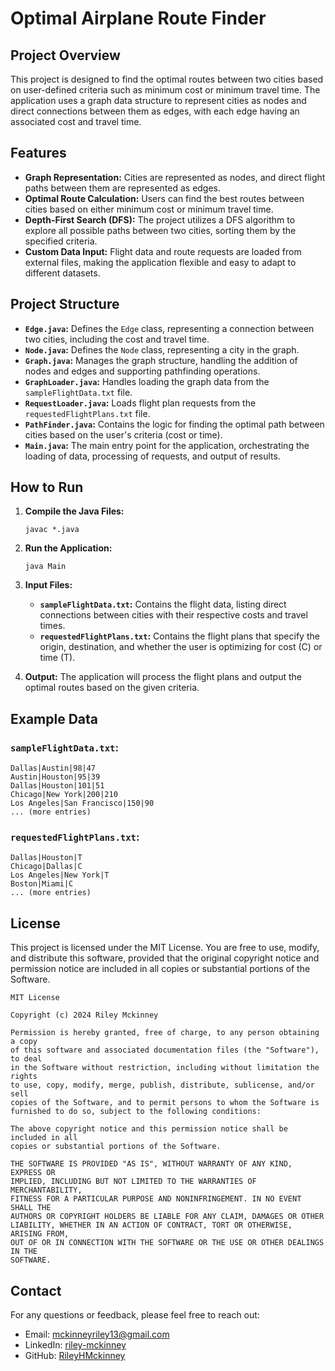 
# Optimal Airplane Route Finder

## Project Overview

This project is designed to find the optimal routes between two cities based on user-defined criteria such as minimum cost or minimum travel time. The application uses a graph data structure to represent cities as nodes and direct connections between them as edges, with each edge having an associated cost and travel time.

## Features

- **Graph Representation:** Cities are represented as nodes, and direct flight paths between them are represented as edges.
- **Optimal Route Calculation:** Users can find the best routes between cities based on either minimum cost or minimum travel time.
- **Depth-First Search (DFS):** The project utilizes a DFS algorithm to explore all possible paths between two cities, sorting them by the specified criteria.
- **Custom Data Input:** Flight data and route requests are loaded from external files, making the application flexible and easy to adapt to different datasets.

## Project Structure

- **`Edge.java`:** Defines the `Edge` class, representing a connection between two cities, including the cost and travel time.
- **`Node.java`:** Defines the `Node` class, representing a city in the graph.
- **`Graph.java`:** Manages the graph structure, handling the addition of nodes and edges and supporting pathfinding operations.
- **`GraphLoader.java`:** Handles loading the graph data from the `sampleFlightData.txt` file.
- **`RequestLoader.java`:** Loads flight plan requests from the `requestedFlightPlans.txt` file.
- **`PathFinder.java`:** Contains the logic for finding the optimal path between cities based on the user's criteria (cost or time).
- **`Main.java`:** The main entry point for the application, orchestrating the loading of data, processing of requests, and output of results.

## How to Run

1. **Compile the Java Files:**
   ```
   javac *.java
   ```

2. **Run the Application:**
   ```
   java Main
   ```

3. **Input Files:**
   - **`sampleFlightData.txt`:** Contains the flight data, listing direct connections between cities with their respective costs and travel times.
   - **`requestedFlightPlans.txt`:** Contains the flight plans that specify the origin, destination, and whether the user is optimizing for cost (C) or time (T).

4. **Output:** The application will process the flight plans and output the optimal routes based on the given criteria.

## Example Data

### `sampleFlightData.txt`:
```
Dallas|Austin|98|47
Austin|Houston|95|39
Dallas|Houston|101|51
Chicago|New York|200|210
Los Angeles|San Francisco|150|90
... (more entries)
```

### `requestedFlightPlans.txt`:
```
Dallas|Houston|T
Chicago|Dallas|C
Los Angeles|New York|T
Boston|Miami|C
... (more entries)
```

## License

This project is licensed under the MIT License. You are free to use, modify, and distribute this software, provided that the original copyright notice and permission notice are included in all copies or substantial portions of the Software.

```
MIT License

Copyright (c) 2024 Riley Mckinney

Permission is hereby granted, free of charge, to any person obtaining a copy
of this software and associated documentation files (the "Software"), to deal
in the Software without restriction, including without limitation the rights
to use, copy, modify, merge, publish, distribute, sublicense, and/or sell
copies of the Software, and to permit persons to whom the Software is
furnished to do so, subject to the following conditions:

The above copyright notice and this permission notice shall be included in all
copies or substantial portions of the Software.

THE SOFTWARE IS PROVIDED "AS IS", WITHOUT WARRANTY OF ANY KIND, EXPRESS OR
IMPLIED, INCLUDING BUT NOT LIMITED TO THE WARRANTIES OF MERCHANTABILITY,
FITNESS FOR A PARTICULAR PURPOSE AND NONINFRINGEMENT. IN NO EVENT SHALL THE
AUTHORS OR COPYRIGHT HOLDERS BE LIABLE FOR ANY CLAIM, DAMAGES OR OTHER
LIABILITY, WHETHER IN AN ACTION OF CONTRACT, TORT OR OTHERWISE, ARISING FROM,
OUT OF OR IN CONNECTION WITH THE SOFTWARE OR THE USE OR OTHER DEALINGS IN THE
SOFTWARE.
```

## Contact

For any questions or feedback, please feel free to reach out:

- Email: mckinneyriley13@gmail.com
- LinkedIn: [riley-mckinney](https://www.linkedin.com/in/riley-mckinney/)
- GitHub: [RileyHMckinney](https://github.com/RileyHMckinney)
